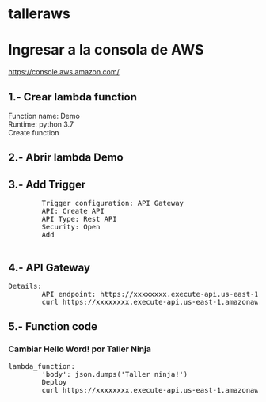 # talleraws
# Ingresar a la consola de AWS 
https://console.aws.amazon.com/

## 1.- Crear lambda function
Function name: Demo<br>
Runtime: python 3.7<br> 
Create function<br>
## 2.- Abrir lambda Demo
## 3.- Add Trigger
<pre>
        Trigger configuration: API Gateway
        API: Create API
        API Type: Rest API
        Security: Open
        Add
        
</pre>

## 4.- API Gateway
<pre>
Details:
        API endpoint: https://xxxxxxxx.execute-api.us-east-1.amazonaws.com/default/Demo   <-- (Right click new tab)
        curl https://xxxxxxxx.execute-api.us-east-1.amazonaws.com/default/Demo
</pre>

## 5.- Function code
### Cambiar Hello Word! por Taller Ninja
<pre>
lambda_function:
        'body': json.dumps('Taller ninja!')
        Deploy
        curl https://xxxxxxxx.execute-api.us-east-1.amazonaws.com/default/Demo
</pre>
